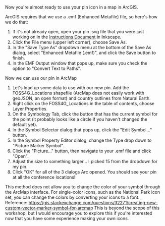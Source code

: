 Now you're almost ready to use your pin icon in a map in ArcGIS.

ArcGIS requires that we use a .emf (Enhanced Metafile) file, so here's how we do that:
1. If it's not already open, open your pin .svg file that you were just working on in the [Instructions Document](/CustomCartographicSymbols/Instructions.md) in Inkscape.
2. Click the File menu (upper left corner), choose Save As.
3. In the "Save Type As" dropdown menu at the bottom of the Save As dialog, select "Enhanced Metafile (.emf)", and click the Save button to finish.
4. In the EMF Output window that pops up, make sure you check the option to "Convert Text to Paths".

Now we can use our pin in ArcMap
1. Let's load up some data to use with our new pin.  Add the FOSS4G_Locations shapefile (ArcMap does not easily work with geoJSON, an open format) and country outlines from Natural Earth.
1. Right click on the FOSS4G_Locations in the table of contents, choose Layer Properties.
1. On the Symbology Tab, click the button that has the current symbol for the point (it probably looks like a circle if you haven't changed the default yet).
1. In the Symbol Selector dialog that pops up, click the "Edit Symbol..." button.
1. In the Symbol Property Editor dialog, change the Type drop down to "Picture Marker Symbol".
1. Click the "Picture..." button, then navigate to your .emf file and click "Open".
1. Adjust the size to something larger... I picked 15 from the dropdown for my pin.
1. Click "OK" for all of the 3 dialogs Arc opened.  You should see your pin at all the conference locations!

This method does not allow you to change the color of your symbol through the ArcMap interface.  For single-color icons, such as the National Park icon set, you can change the colors by converting your icons to a font.  Reference: https://gis.stackexchange.com/questions/32271/creating-new-custom-vector-marker-symbol-for-arcmap  This is beyond the scope of this workshop, but I would encourage you to explore this if you're interested now that you have some experience making your own icons.
